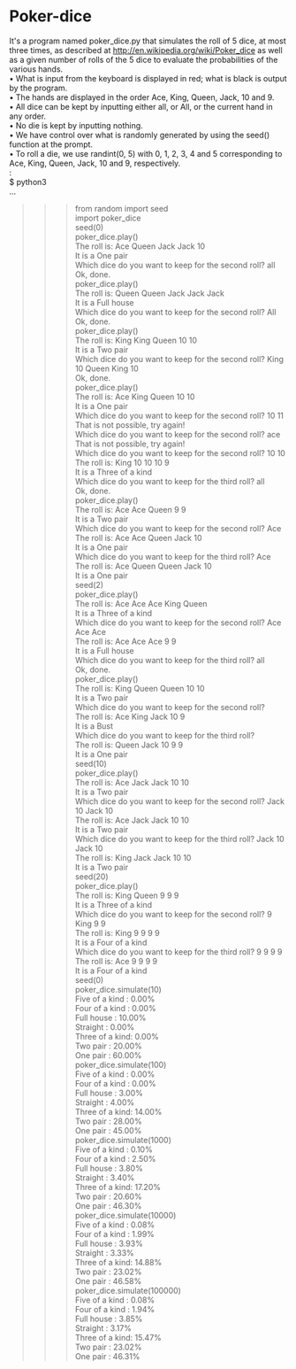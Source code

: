 # Poker-dice
It's a program named poker_dice.py that simulates the roll of 5 dice, at most three times, as described
at http://en.wikipedia.org/wiki/Poker_dice as well as a given number of rolls of the 5 dice to evaluate the probabilities of the various hands.  
• What is input from the keyboard is displayed in red; what is black is output by the program.  
• The hands are displayed in the order Ace, King, Queen, Jack, 10 and 9.  
• All dice can be kept by inputting either all, or All, or the current hand in any order.  
• No die is kept by inputting nothing.  
• We have control over what is randomly generated by using the seed() function at the prompt.  
• To roll a die, we use randint(0, 5) with 0, 1, 2, 3, 4 and 5 corresponding to Ace, King, Queen, Jack, 10 and 9, respectively.  
:  
$ python3  
...  
>>> from random import seed  
>>> import poker_dice  
>>> seed(0)  
>>> poker_dice.play()  
The roll is: Ace Queen Jack Jack 10  
It is a One pair  
Which dice do you want to keep for the second roll? all  
Ok, done.  
>>> poker_dice.play()  
The roll is: Queen Queen Jack Jack Jack  
It is a Full house  
Which dice do you want to keep for the second roll? All  
Ok, done.  
>>> poker_dice.play()  
The roll is: King King Queen 10 10  
It is a Two pair  
Which dice do you want to keep for the second roll? King 10 Queen King 10  
Ok, done.  
>>> poker_dice.play()  
The roll is: Ace King Queen 10 10  
It is a One pair  
Which dice do you want to keep for the second roll? 10 11  
That is not possible, try again!  
Which dice do you want to keep for the second roll? ace  
That is not possible, try again!  
Which dice do you want to keep for the second roll? 10 10  
The roll is: King 10 10 10 9  
It is a Three of a kind  
Which dice do you want to keep for the third roll? all  
Ok, done.  
>>> poker_dice.play()  
The roll is: Ace Ace Queen 9 9  
It is a Two pair  
Which dice do you want to keep for the second roll? Ace  
The roll is: Ace Ace Queen Jack 10  
It is a One pair  
Which dice do you want to keep for the third roll? Ace  
The roll is: Ace Queen Queen Jack 10  
It is a One pair  
>>> seed(2)  
>>> poker_dice.play()  
The roll is: Ace Ace Ace King Queen  
It is a Three of a kind  
Which dice do you want to keep for the second roll? Ace Ace Ace  
The roll is: Ace Ace Ace 9 9  
It is a Full house  
Which dice do you want to keep for the third roll? all  
Ok, done.  
>>> poker_dice.play()  
The roll is: King Queen Queen 10 10  
It is a Two pair  
Which dice do you want to keep for the second roll?  
The roll is: Ace King Jack 10 9  
It is a Bust  
Which dice do you want to keep for the third roll?  
The roll is: Queen Jack 10 9 9  
It is a One pair  
>>> seed(10)  
>>> poker_dice.play()  
The roll is: Ace Jack Jack 10 10  
It is a Two pair  
Which dice do you want to keep for the second roll? Jack 10 Jack 10  
The roll is: Ace Jack Jack 10 10  
It is a Two pair  
Which dice do you want to keep for the third roll? Jack 10 Jack 10  
The roll is: King Jack Jack 10 10  
It is a Two pair  
>>> seed(20)  
>>> poker_dice.play()  
The roll is: King Queen 9 9 9  
It is a Three of a kind  
Which dice do you want to keep for the second roll? 9 King 9 9  
The roll is: King 9 9 9 9  
It is a Four of a kind  
Which dice do you want to keep for the third roll? 9 9 9 9  
The roll is: Ace 9 9 9 9  
It is a Four of a kind  
>>> seed(0)  
>>> poker_dice.simulate(10)  
Five of a kind : 0.00%  
Four of a kind : 0.00%  
Full house : 10.00%  
Straight : 0.00%  
Three of a kind: 0.00%  
Two pair : 20.00%  
One pair : 60.00%  
>>> poker_dice.simulate(100)  
Five of a kind : 0.00%  
Four of a kind : 0.00%  
Full house : 3.00%  
Straight : 4.00%  
Three of a kind: 14.00%  
Two pair : 28.00%  
One pair : 45.00%  
>>> poker_dice.simulate(1000)  
Five of a kind : 0.10%  
Four of a kind : 2.50%  
Full house : 3.80%  
Straight : 3.40%  
Three of a kind: 17.20%  
Two pair : 20.60%  
One pair : 46.30%  
>>> poker_dice.simulate(10000)  
Five of a kind : 0.08%  
Four of a kind : 1.99%  
Full house : 3.93%  
Straight : 3.33%  
Three of a kind: 14.88%  
Two pair : 23.02%  
One pair : 46.58%  
>>> poker_dice.simulate(100000)  
Five of a kind : 0.08%  
Four of a kind : 1.94%  
Full house : 3.85%  
Straight : 3.17%  
Three of a kind: 15.47%  
Two pair : 23.02%  
One pair : 46.31%  
